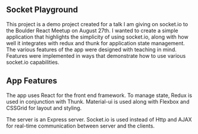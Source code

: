 ## Socket Playground
This project is a demo project created for a talk I am giving on socket.io to the Boulder React Meetup on August 27th. I wanted to create a simple application that highlights the simplicity of using socket.io, along with how well it integrates with redux and thunk for application state management. The various features of the app were designed with teaching in mind. Features were implemented in ways that demonstrate how to use various socket.io capabilities.

## App Features
The app uses React for the front end framework. To manage state, Redux is used in conjunction with Thunk. Material-ui is used along with Flexbox and CSSGrid for layout and styling.

The server is an Express server. Socket.io is used instead of Http and AJAX for real-time communication between server and the clients.